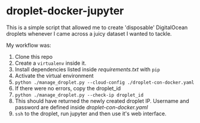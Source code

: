# droplet-docker-jupyter

This is a simple script that allowed me to create 'disposable' DigitalOcean droplets whenever I came across a juicy dataset I wanted to tackle.

My workflow was:

1. Clone this repo
2. Create a `virtualenv` inside it.
3. Install dependencies listed inside *requirements.txt* with `pip`
4. Activate the virtual environment
5. `python ./manage_droplet.py --cloud-config ./droplet-con-docker.yaml`
6. If there were no errors, copy the droplet_id
7. `python ./manage_droplet.py --check-ip droplet_id`
8. This should have returned the newly created droplet IP. Username and password are defined inside *droplet-con-docker.yaml*
9. `ssh` to the droplet, run jupyter and then use it's web interface.

